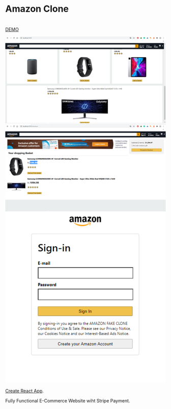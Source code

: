 # Amazon Clone

#

[DEMO](clone-3ad0f.web.app/)

![](screnn3.PNG)
![](screen_Amazon.PNG)
![](Sign-in.PNG)

[Create React App](https://github.com/facebook/create-react-app).

Fully Functional E-Commerce Website wiht Stripe Payment.
